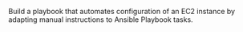 Build a playbook that automates configuration of an EC2 instance by adapting manual instructions to Ansible Playbook tasks.